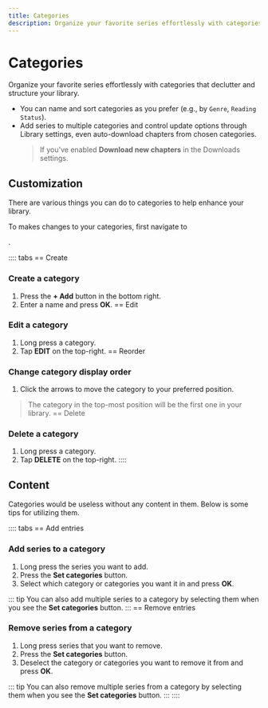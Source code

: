 ```yaml
---
title: Categories
description: Organize your favorite series effortlessly with categories that declutter and structure your library.
---
```


# Categories

Organize your favorite series effortlessly with categories that declutter and structure your library.

- You can name and sort categories as you prefer (e.g., by `Genre`, `Reading Status`).
- Add series to multiple categories and control update options through Library settings, even auto-download chapters from chosen categories.
  > If you've enabled **Download new chapters** in the Downloads settings.


## Customization

There are various things you can do to categories to help enhance your library.

To makes changes to your categories, first navigate to <nav to="categories">.

:::: tabs
== Create
### Create a category

1. Press the **+ Add** button in the bottom right.
1. Enter a name and press **OK**.
== Edit
### Edit a category

1. Long press a category.
1. Tap **EDIT** on the top-right.
== Reorder
### Change category display order

1. Click the arrows to move the category to your preferred position.
  > The category in the top-most position will be the first one in your library.
== Delete
### Delete a category

1. Long press a category.
1. Tap **DELETE** on the top-right.
::::

## Content

Categories would be useless without any content in them.
Below is some tips for utilizing them.

:::: tabs
== Add entries
### Add series to a category

1. Long press the series you want to add.
1. Press the **Set categories** button.
1. Select which category or categories you want it in and press **OK**.

::: tip
You can also add multiple series to a category by selecting them when you see the **Set categories** button.
:::
== Remove entries
### Remove series from a category

1. Long press series that you want to remove.
1. Press the **Set categories** button.
1. Deselect the category or categories you want to remove it from and press **OK**.

::: tip
You can also remove multiple series from a category by selecting them when you see the **Set categories** button.
:::
::::
